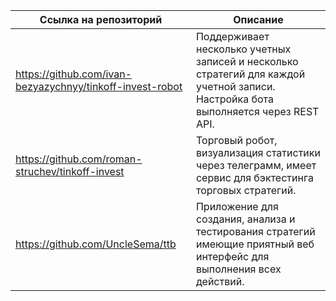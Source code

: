 | Ссылка на репозиторий                                     | Описание                                                                                                                           |
|-----------------------------------------------------------|------------------------------------------------------------------------------------------------------------------------------------|
| https://github.com/ivan-bezyazychnyy/tinkoff-invest-robot | Поддерживает несколько учетных записей и несколько стратегий для каждой учетной записи. Настройка бота выполняется через REST API. |
| https://github.com/roman-struchev/tinkoff-invest          | Торговый робот, визуализация статистики через телеграмм, имеет сервис для бэктестинга торговых стратегий.                          |
| https://github.com/UncleSema/ttb                          | Приложение для создания, анализа и тестирования стратегий имеющие приятный веб интерфейс для выполнения всех действий.             |

